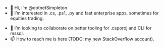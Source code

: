 - 👋 Hi, I’m @dotnetSimpleton
- 👀 I’m interested in .cs, .ps1, .py and fast enterprise apps, sometimes for equities trading.
<!-- - 🌱 I’m currently learning ... -->
- 💞️ I’m looking to collaborate on better tooling for .csporoj and CLI for mssql.
- 📫 How to reach me is here (TODO: my new StackOverflow account).
